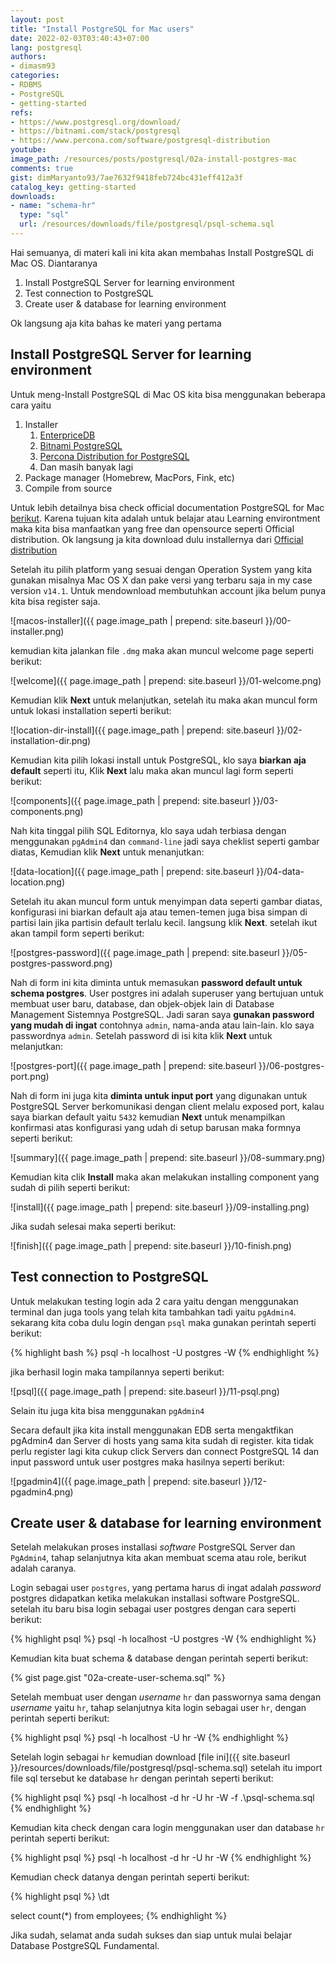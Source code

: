 ```yaml
---
layout: post
title: "Install PostgreSQL for Mac users"
date: 2022-02-03T03:40:43+07:00
lang: postgresql
authors:
- dimasm93
categories:
- RDBMS
- PostgreSQL
- getting-started
refs: 
- https://www.postgresql.org/download/
- https://bitnami.com/stack/postgresql
- https://www.percona.com/software/postgresql-distribution
youtube: 
image_path: /resources/posts/postgresql/02a-install-postgres-mac
comments: true
gist: dimMaryanto93/7ae7632f9418feb724bc431eff412a3f
catalog_key: getting-started
downloads: 
- name: "schema-hr"
  type: "sql"
  url: /resources/downloads/file/postgresql/psql-schema.sql
---
```


Hai semuanya, di materi kali ini kita akan membahas Install PostgreSQL di Mac OS. Diantaranya

1. Install PostgreSQL Server for learning environment
2. Test connection to PostgreSQL
3. Create user & database for learning environment

Ok langsung aja kita bahas ke materi yang pertama

<!--more-->

## Install PostgreSQL Server for learning environment

Untuk meng-Install PostgreSQL di Mac OS kita bisa menggunakan beberapa cara yaitu 

1. Installer
    1. [EnterpriceDB](https://www.enterprisedb.com/)
    2. [Bitnami PostgreSQL](https://bitnami.com/tag/postgresql)
    3. [Percona Distribution for PostgreSQL](https://www.percona.com/software/postgresql-distribution)
    4. Dan masih banyak lagi
2. Package manager (Homebrew, MacPors, Fink, etc)
3. Compile from source 

Untuk lebih detailnya bisa check official documentation PostgreSQL for Mac [berikut](https://www.postgresql.org/download/macosx/). Karena tujuan kita adalah untuk belajar atau Learning environtment maka kita bisa manfaatkan yang free dan opensource seperti Official distribution. Ok langsung ja kita download dulu installernya dari [Official distribution](https://www.enterprisedb.com/software-downloads-postgres)

Setelah itu pilih platform yang sesuai dengan Operation System yang kita gunakan misalnya Mac OS X dan pake versi yang terbaru saja in my case version `v14.1`. Untuk mendownload membutuhkan account jika belum punya kita bisa register saja.

![macos-installer]({{ page.image_path | prepend: site.baseurl }}/00-installer.png)

kemudian kita jalankan file `.dmg` maka akan muncul welcome page seperti berikut:

![welcome]({{ page.image_path | prepend: site.baseurl }}/01-welcome.png)

Kemudian klik **Next** untuk melanjutkan, setelah itu maka akan muncul form untuk lokasi installation seperti berikut:

![location-dir-install]({{ page.image_path | prepend: site.baseurl }}/02-installation-dir.png)

Kemudian kita pilih lokasi install untuk PostgreSQL, klo saya **biarkan aja default** seperti itu, Klik **Next** lalu maka akan muncul lagi form seperti berikut:

![components]({{ page.image_path | prepend: site.baseurl }}/03-components.png)

Nah kita tinggal pilih SQL Editornya, klo saya udah terbiasa dengan menggunakan `pgAdmin4` dan `command-line` jadi saya cheklist seperti gambar diatas, Kemudian klik **Next** untuk menanjutkan:

![data-location]({{ page.image_path | prepend: site.baseurl }}/04-data-location.png)

Setelah itu akan muncul form untuk menyimpan data seperti gambar diatas, konfigurasi ini biarkan default aja atau temen-temen juga bisa simpan di partisi lain jika partisin default terlalu kecil. langsung klik **Next**. setelah ikut akan tampil form seperti berikut:

![postgres-password]({{ page.image_path | prepend: site.baseurl }}/05-postgres-password.png)

Nah di form ini kita diminta untuk memasukan **password default untuk schema postgres**. User postgres ini adalah superuser yang bertujuan untuk membuat user baru, database, dan objek-objek lain di Database Management Sistemnya PostgreSQL. Jadi saran saya **gunakan password yang mudah di ingat** contohnya `admin`, nama-anda atau lain-lain. klo saya passwordnya `admin`. Setelah password di isi kita klik **Next** untuk melanjutkan:

![postgres-port]({{ page.image_path | prepend: site.baseurl }}/06-postgres-port.png)

Nah di form ini juga kita **diminta untuk input port** yang digunakan untuk PostgreSQL Server berkomunikasi dengan client melalu exposed port, kalau saya biarkan default yaitu `5432` kemudian **Next** untuk menampilkan konfirmasi atas konfigurasi yang udah di setup barusan maka formnya seperti berikut:

![summary]({{ page.image_path | prepend: site.baseurl }}/08-summary.png)

Kemudian kita clik **Install** maka akan melakukan installing component yang sudah di pilih seperti berikut:

![install]({{ page.image_path | prepend: site.baseurl }}/09-installing.png)

Jika sudah selesai maka seperti berikut:

![finish]({{ page.image_path | prepend: site.baseurl }}/10-finish.png)

## Test connection to PostgreSQL

Untuk melakukan testing login ada 2 cara yaitu dengan menggunakan terminal dan juga tools yang telah kita tambahkan tadi yaitu `pgAdmin4`. sekarang kita coba dulu login dengan `psql` maka gunakan perintah seperti berikut:

{% highlight bash %}
psql -h localhost -U postgres -W
{% endhighlight %}

jika berhasil login maka tampilannya seperti berikut:

![psql]({{ page.image_path | prepend: site.baseurl }}/11-psql.png)

Selain itu juga kita bisa menggunakan `pgAdmin4`

Secara default jika kita install menggunakan EDB serta mengaktfikan pgAdmin4 dan Server di hosts yang sama kita sudah di register. kita tidak perlu register lagi kita cukup click Servers dan connect PostgreSQL 14 dan input password untuk user postgres maka hasilnya seperti berikut:

![pgadmin4]({{ page.image_path | prepend: site.baseurl }}/12-pgadmin4.png)

## Create user & database for learning environment

Setelah melakukan proses installasi _software_ PostgreSQL Server dan `PgAdmin4`, tahap selanjutnya kita akan membuat scema atau role, berikut adalah caranya.

Login sebagai user `postgres`, yang pertama harus di ingat adalah _password_ postgres didapatkan ketika melakukan installasi software PostgreSQL. setelah itu baru bisa login sebagai user postgres dengan cara seperti berikut:

{% highlight psql %}
psql -h localhost -U postgres -W
{% endhighlight %}

Kemudian kita buat schema & database dengan perintah seperti berikut:

{% gist page.gist "02a-create-user-schema.sql" %}

Setelah membuat user dengan _username_ `hr` dan passwornya sama dengan _username_ yaitu `hr`, tahap selanjutnya kita login sebagai user `hr`, dengan perintah seperti berikut:

{% highlight psql %}
psql -h localhost -U hr -W
{% endhighlight %}

Setelah login sebagai `hr` kemudian download [file ini]({{ site.baseurl }}/resources/downloads/file/postgresql/psql-schema.sql) setelah itu import file sql tersebut ke database `hr` dengan perintah seperti berikut:

{% highlight psql %}
psql -h localhost -d hr -U hr -W -f .\psql-schema.sql
{% endhighlight %}

Kemudian kita check dengan cara login menggunakan user dan database `hr` perintah seperti berikut:

{% highlight psql %}
psql -h localhost -d hr -U hr -W
{% endhighlight %}

Kemudian check datanya dengan perintah seperti berikut:

{% highlight psql %}
\dt

select count(*) from employees;
{% endhighlight %}

Jika sudah, selamat anda sudah sukses dan siap untuk mulai belajar Database PostgreSQL Fundamental.
